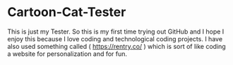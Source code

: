 # Cartoon-Cat-Tester
This is just my Tester. 
 So this is my first time trying out GitHub and I hope I enjoy this because I love coding and technological coding projects.
 I have also used something called ( https://rentry.co/ ) which is sort of like coding a website for personalization and for fun.
